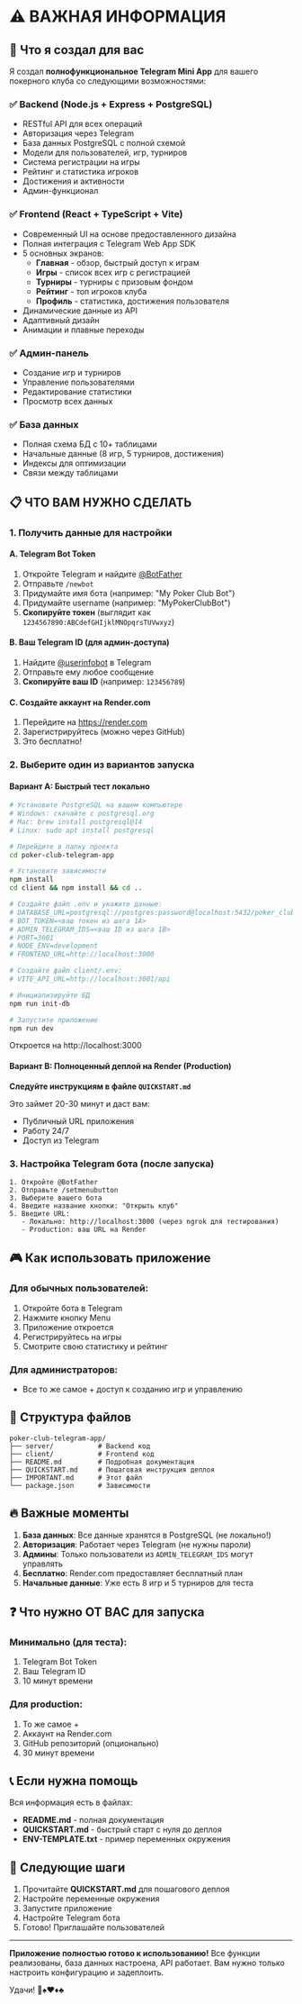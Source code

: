 # ⚠️ ВАЖНАЯ ИНФОРМАЦИЯ

## 🎯 Что я создал для вас

Я создал **полнофункциональное Telegram Mini App** для вашего покерного клуба со следующими возможностями:

### ✅ Backend (Node.js + Express + PostgreSQL)
- RESTful API для всех операций
- Авторизация через Telegram
- База данных PostgreSQL с полной схемой
- Модели для пользователей, игр, турниров
- Система регистрации на игры
- Рейтинг и статистика игроков
- Достижения и активности
- Админ-функционал

### ✅ Frontend (React + TypeScript + Vite)
- Современный UI на основе предоставленного дизайна
- Полная интеграция с Telegram Web App SDK
- 5 основных экранов:
  - **Главная** - обзор, быстрый доступ к играм
  - **Игры** - список всех игр с регистрацией
  - **Турниры** - турниры с призовым фондом
  - **Рейтинг** - топ игроков клуба
  - **Профиль** - статистика, достижения пользователя
- Динамические данные из API
- Адаптивный дизайн
- Анимации и плавные переходы

### ✅ Админ-панель
- Создание игр и турниров
- Управление пользователями
- Редактирование статистики
- Просмотр всех данных

### ✅ База данных
- Полная схема БД с 10+ таблицами
- Начальные данные (8 игр, 5 турниров, достижения)
- Индексы для оптимизации
- Связи между таблицами

## 📋 ЧТО ВАМ НУЖНО СДЕЛАТЬ

### 1. Получить данные для настройки

#### A. Telegram Bot Token
1. Откройте Telegram и найдите [@BotFather](https://t.me/botfather)
2. Отправьте `/newbot`
3. Придумайте имя бота (например: "My Poker Club Bot")
4. Придумайте username (например: "MyPokerClubBot")
5. **Скопируйте токен** (выглядит как `1234567890:ABCdefGHIjklMNOpqrsTUVwxyz`)

#### B. Ваш Telegram ID (для админ-доступа)
1. Найдите [@userinfobot](https://t.me/userinfobot) в Telegram
2. Отправьте ему любое сообщение
3. **Скопируйте ваш ID** (например: `123456789`)

#### C. Создайте аккаунт на Render.com
1. Перейдите на https://render.com
2. Зарегистрируйтесь (можно через GitHub)
3. Это бесплатно!

### 2. Выберите один из вариантов запуска

#### Вариант A: Быстрый тест локально

```bash
# Установите PostgreSQL на вашем компьютере
# Windows: скачайте с postgresql.org
# Mac: brew install postgresql@14
# Linux: sudo apt install postgresql

# Перейдите в папку проекта
cd poker-club-telegram-app

# Установите зависимости
npm install
cd client && npm install && cd ..

# Создайте файл .env и укажите данные:
# DATABASE_URL=postgresql://postgres:password@localhost:5432/poker_club
# BOT_TOKEN=<ваш токен из шага 1A>
# ADMIN_TELEGRAM_IDS=<ваш ID из шага 1B>
# PORT=3001
# NODE_ENV=development
# FRONTEND_URL=http://localhost:3000

# Создайте файл client/.env:
# VITE_API_URL=http://localhost:3001/api

# Инициализируйте БД
npm run init-db

# Запустите приложение
npm run dev
```

Откроется на http://localhost:3000

#### Вариант B: Полноценный деплой на Render (Production)

**Следуйте инструкциям в файле `QUICKSTART.md`**

Это займет 20-30 минут и даст вам:
- Публичный URL приложения
- Работу 24/7
- Доступ из Telegram

### 3. Настройка Telegram бота (после запуска)

```
1. Откройте @BotFather
2. Отправьте /setmenubutton
3. Выберите вашего бота
4. Введите название кнопки: "Открыть клуб"
5. Введите URL:
   - Локально: http://localhost:3000 (через ngrok для тестирования)
   - Production: ваш URL на Render
```

## 🎮 Как использовать приложение

### Для обычных пользователей:
1. Откройте бота в Telegram
2. Нажмите кнопку Menu
3. Приложение откроется
4. Регистрируйтесь на игры
5. Смотрите свою статистику и рейтинг

### Для администраторов:
- Все то же самое + доступ к созданию игр и управлению

## 📁 Структура файлов

```
poker-club-telegram-app/
├── server/           # Backend код
├── client/           # Frontend код
├── README.md         # Подробная документация
├── QUICKSTART.md     # Пошаговая инструкция деплоя
├── IMPORTANT.md      # Этот файл
└── package.json      # Зависимости
```

## 🔥 Важные моменты

1. **База данных**: Все данные хранятся в PostgreSQL (не локально!)
2. **Авторизация**: Работает через Telegram (не нужны пароли)
3. **Админы**: Только пользователи из `ADMIN_TELEGRAM_IDS` могут управлять
4. **Бесплатно**: Render.com предоставляет бесплатный план
5. **Начальные данные**: Уже есть 8 игр и 5 турниров для теста

## ❓ Что нужно ОТ ВАС для запуска

### Минимально (для теста):
1. Telegram Bot Token
2. Ваш Telegram ID
3. 10 минут времени

### Для production:
1. То же самое +
2. Аккаунт на Render.com
3. GitHub репозиторий (опционально)
4. 30 минут времени

## 📞 Если нужна помощь

Вся информация есть в файлах:
- **README.md** - полная документация
- **QUICKSTART.md** - быстрый старт с нуля до деплоя
- **ENV-TEMPLATE.txt** - пример переменных окружения

## 🚀 Следующие шаги

1. Прочитайте **QUICKSTART.md** для пошагового деплоя
2. Настройте переменные окружения
3. Запустите приложение
4. Настройте Telegram бота
5. Готово! Приглашайте пользователей

---

**Приложение полностью готово к использованию!**
Все функции реализованы, база данных настроена, API работает.
Вам нужно только настроить конфигурацию и задеплоить.

Удачи! 🎰♠️♥️♦️♣️

